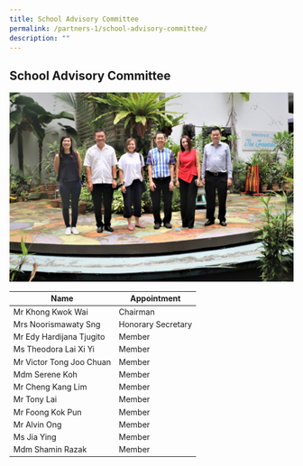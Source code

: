 ```yaml
---
title: School Advisory Committee
permalink: /partners-1/school-advisory-committee/
description: ""
---
```

## **School Advisory Committee**
![](/images/Partners/School%20Advisory%20Committee.jpg)
<table>
<thead>
  <tr>
    <th>Name   </th>
    <th>Appointment</th>
  </tr>
</thead>
<tbody>
  <tr>
    <td>Mr Khong Kwok Wai</td>
    <td>Chairman</td>
  </tr>
	<tr>
    <td>Mrs Noorismawaty Sng</td>
    <td>Honorary Secretary</td>
  </tr>
	 <tr>
    <td>Mr Edy Hardijana Tjugito</td>
    <td>Member </td>
  </tr>
	  <tr>
    <td>Ms Theodora Lai Xi Yi</td>
    <td> Member</td>
  </tr>
	<tr>
    <td>Mr Victor Tong Joo Chuan</td>
    <td>Member </td>
  </tr>
	  <tr>
    <td> Mdm Serene Koh</td>
    <td>Member </td>
  </tr>
  <tr>
    <td>Mr Cheng Kang Lim</td>
    <td>Member</td>
  </tr>
  <tr>
    <td>Mr Tony Lai</td>
    <td>Member </td>
  </tr>
	<tr>
    <td>Mr Foong Kok Pun</td>
    <td>Member </td>
<tr>
    <td>Mr Alvin Ong</td>
    <td>Member </td>
  </tr>
	<tr>
    <td>Ms Jia Ying</td>
    <td>Member </td>
  </tr>
	<tr>
    <td>Mdm Shamin Razak</td>
    <td>Member </td>
  </tr>
  </tr>
</tbody>
</table>